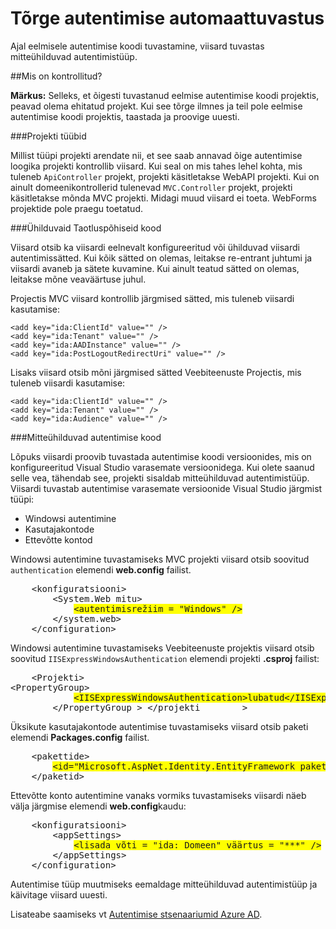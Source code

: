 <properties 
    pageTitle="Tõrge autentimise automaattuvastus" 
    description="Active directory ühenduse viisard tuvastas mitteühilduvad autentimistüüp" 
    services="active-directory" 
    documentationCenter="" 
    authors="TomArcher" 
    manager="douge" 
    editor=""/>
  
<tags 
    ms.service="active-directory" 
    ms.workload="web" 
    ms.tgt_pltfrm="vs-getting-started" 
    ms.devlang="na" 
    ms.topic="article" 
    ms.date="08/15/2016" 
    ms.author="tarcher"/>

# <a name="error-during-authentication-detection"></a>Tõrge autentimise automaattuvastus

Ajal eelmisele autentimise koodi tuvastamine, viisard tuvastas mitteühilduvad autentimistüüp.   

##<a name="what-is-being-checked"></a>Mis on kontrollitud?

**Märkus:** Selleks, et õigesti tuvastanud eelmise autentimise koodi projektis, peavad olema ehitatud projekt.  Kui see tõrge ilmnes ja teil pole eelmise autentimise koodi projektis, taastada ja proovige uuesti.

###<a name="project-types"></a>Projekti tüübid

Millist tüüpi projekti arendate nii, et see saab annavad õige autentimise loogika projekti kontrollib viisard.  Kui seal on mis tahes lehel kohta, mis tuleneb `ApiController` projekt, projekti käsitletakse WebAPI projekti.  Kui on ainult domeenikontrollerid tulenevad `MVC.Controller` projekt, projekti käsitletakse mõnda MVC projekti.  Midagi muud viisard ei toeta.  WebForms projektide pole praegu toetatud.

###<a name="compatible-authentication-code"></a>Ühilduvaid Taotluspõhiseid kood

Viisard otsib ka viisardi eelnevalt konfigureeritud või ühilduvad viisardi autentimissätted.  Kui kõik sätted on olemas, leitakse re-entrant juhtumi ja viisardi avaneb ja sätete kuvamine.  Kui ainult teatud sätted on olemas, leitakse mõne veaväärtuse juhul.

Projectis MVC viisard kontrollib järgmised sätted, mis tuleneb viisardi kasutamise:

    <add key="ida:ClientId" value="" />
    <add key="ida:Tenant" value="" />
    <add key="ida:AADInstance" value="" />
    <add key="ida:PostLogoutRedirectUri" value="" />

Lisaks viisard otsib mõni järgmised sätted Veebiteenuste Projectis, mis tuleneb viisardi kasutamise:

    <add key="ida:ClientId" value="" />
    <add key="ida:Tenant" value="" />
    <add key="ida:Audience" value="" />

###<a name="incompatible-authentication-code"></a>Mitteühilduvad autentimise kood

Lõpuks viisardi proovib tuvastada autentimise koodi versioonides, mis on konfigureeritud Visual Studio varasemate versioonidega. Kui olete saanud selle vea, tähendab see, projekti sisaldab mitteühilduvad autentimistüüp. Viisardi tuvastab autentimise varasemate versioonide Visual Studio järgmist tüüpi:

* Windowsi autentimine 
* Kasutajakontode 
* Ettevõtte kontod 
 

Windowsi autentimine tuvastamiseks MVC projekti viisard otsib soovitud `authentication` elemendi **web.config** failist.

<pre>
    &lt;konfiguratsiooni&gt;
        &lt;System.Web mitu&gt;
            <span style="background-color: yellow">&lt;autentimisrežiim = "Windows" /&gt;</span>
        &lt;/system.web&gt;
    &lt;/configuration&gt;
</pre>

Windowsi autentimine tuvastamiseks Veebiteenuste projektis viisard otsib soovitud `IISExpressWindowsAuthentication` elemendi projekti **.csproj** failist:

<pre>
    &lt;Projekti&gt;
&lt;PropertyGroup&gt;
            <span style="background-color: yellow">&lt;IISExpressWindowsAuthentication&gt;lubatud&lt;/IISExpressWindowsAuthentication&gt;</span>
        &lt;/PropertyGroup > &lt;/projekti        &gt;
</pre>

Üksikute kasutajakontode autentimise tuvastamiseks viisard otsib paketi elemendi **Packages.config** failist.

<pre>
    &lt;pakettide&gt;
        <span style="background-color: yellow">&lt;id="Microsoft.AspNet.Identity.EntityFramework paketti" versioon = "2.1.0" targetFramework = "net45" /&gt;</span>
    &lt;/paketid&gt;
</pre>

Ettevõtte konto autentimine vanaks vormiks tuvastamiseks viisardi näeb välja järgmise elemendi **web.config**kaudu:

<pre>
    &lt;konfiguratsiooni&gt;
        &lt;appSettings&gt;
            <span style="background-color: yellow">&lt;lisada võti = "ida: Domeen" väärtus = "***" /&gt;</span>
        &lt;/appSettings&gt;
    &lt;/configuration&gt;
</pre>

Autentimise tüüp muutmiseks eemaldage mitteühilduvad autentimistüüp ja käivitage viisard uuesti.

Lisateabe saamiseks vt [Autentimise stsenaariumid Azure AD](active-directory-authentication-scenarios.md).